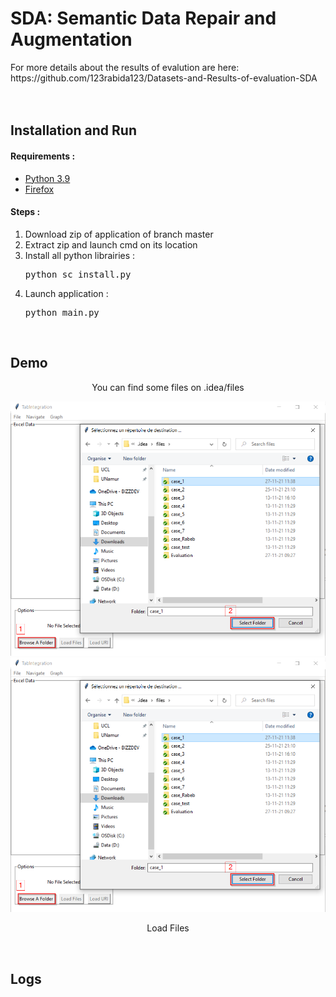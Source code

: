 <h1>SDA: Semantic Data  Repair and Augmentation </h1>
For more details about the results of evalution are here: https://github.com/123rabida123/Datasets-and-Results-of-evaluation-SDA

<br>
<br>

<br>
<h2>Installation and Run</h2>

<h4> Requirements : </h4>
<ul>
    <li> <a href="https://www.python.org/">Python 3.9</a></li>
    <li> <a href="https://www.mozilla.org/firefox/download/">Firefox </a></li>
</ul>

<h4> Steps : </h4>
<ol>
    <li> Download zip of application of branch master </li>
    <li> Extract zip and launch cmd on its location </li>
    <li> Install all python librairies : </li>
    <pre>python sc_install.py </pre>
    <li> Launch application : </li>
    <pre>python main.py</pre>
</ol>

<br>
<h2>Demo</h2>

<p align="center"> You can find some files on .idea/files </p>

![Tuto_1_2](readme_img/TabIntegration_tuto_1_2.png "semantic bot schema view")
![Tuto_1_2](readme_img/TabIntegration_tuto_1_2.png "semantic bot schema view")

<p align="center"> Load Files </p>




<br>
<h2>Logs</h2>
